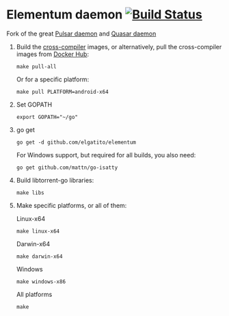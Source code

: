 Elementum daemon [![Build Status](https://travis-ci.org/elgatito/elementum.svg?branch=master)](https://travis-ci.org/elgatito/elementum)
======

Fork of the great [Pulsar daemon](https://github.com/steeve/pulsar) and [Quasar daemon](https://github.com/scakemyer/quasar)

1. Build the [cross-compiler](https://github.com/ElementumOrg/cross-compiler) images,
    or alternatively, pull the cross-compiler images from [Docker Hub](https://hub.docker.com/r/elementumorg/cross-compiler):

    ```
    make pull-all
    ```

    Or for a specific platform:
    ```
    make pull PLATFORM=android-x64
    ```

2. Set GOPATH

    ```
    export GOPATH="~/go"
    ```

3. go get

    ```
    go get -d github.com/elgatito/elementum
    ```

    For Windows support, but required for all builds, you also need:

    ```
    go get github.com/mattn/go-isatty
    ```

4. Build libtorrent-go libraries:

    ```
    make libs
    ```

5. Make specific platforms, or all of them:

    Linux-x64
    ```
    make linux-x64
    ```

    Darwin-x64
    ```
    make darwin-x64
    ```

    Windows
    ```
    make windows-x86
    ```

    All platforms
    ```
    make
    ```
